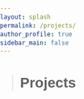 ```yaml
---
layout: splash
permalink: /projects/
author_profile: true
sidebar_main: false
---
```

> # Projects
<html lang="en">
<head>
    <meta charset="UTF-8">
    <meta name="viewport" content="width=device-width, initial-scale=1.0">
    <title>My Projects</title>
    <style>
        body {
            margin: 0;
            padding: 0;
            font-family: 'Arial', sans-serif;
        }
        .top-section header {
            background-color: #0E4A84;
            color: #fff;
            text-align: center;
            padding: 5px;
        }
        .bottom-section header {
            background-color: rgb(15, 15, 112);
            color: #fff;
            text-align: center;
            padding: 5px;
        }
        section {
            padding: 20px;
        }
        .project-container {
            display: flex;
            flex-wrap: wrap;
        }
        .project-card {
            width: 30%;
            margin-right: 10px;
            margin-bottom: 20px;
            border: 1px solid #ddd;
            border-radius: 5px;
            overflow: hidden;
            transition: transform 0.3s ease-in-out;
            cursor: pointer;
            text-decoration: none; /* 변경된 부분: 링크의 기본 양식 제거 */
            color: inherit; /* 변경된 부분: 기본 링크 색상 상속 */
            display: block; /* 변경된 부분: 링크를 블록 레벨로 설정 */
            text-align: center; /* 가운데 정렬 추가 */
        }
        .project-card:hover {
            transform: scale(1.05);
        }
        .project-card img {
            width: 100%;
            height: 200px;
            object-fit: cover;
        }
        .project-details {
            padding: 15px;
        }
        .project-title {
            font-size: 18px;
            font-weight: bold;
            margin-bottom: 10px;
        }
        .project-description {
            font-size: 14px;
            color: #555;
        }
        /* 갤러리 스타일 */
        .gallery-container {
            display: none;
            position: fixed;
            z-index: 2;
            left: 50%;
            top: 50%;
            transform: translate(-50%, -50%);
            max-width: 80%;
            max-height: 80%;
            overflow: hidden;
            background-color: #fff;
            box-shadow: 0px 0px 20px rgba(0, 0, 0, 0.5);
        }
        .gallery-content {
            width: 100%;
            height: 100%;
        }
        .gallery-image {
            width: 100%;
            height: auto;
            object-fit: contain;
        }
        .close {
            color: #000;
            position: absolute;
            top: 10px;
            right: 10px;
            font-size: 20px;
            cursor: pointer;
        }

        @media (max-width: 600px) {
            .project-card {
                width: 100%;
                margin-right: 0;
            }
        }
    </style>
</head>
<body>
    <div class="top-section">
        <header>
            <h1>Hanyang University</h1>
        </header>
    </div>
    <section>
        <div class="project-container">
            <a href="https://www.youtube.com/watch?v=OespY0dTNjA" class="project-card" onclick="openGallery('/assets/new_images/project3_original.jpg')">
                <img src="/assets/new_images/project3.jpg" alt="Project 3">
                <div class="project-details">
                    <div class="project-title">2023 Hanyang Academic Town</div>
                    <div class="project-description">실내 3D Map 생성을 통한 미래 편의 기술 확충<br><br>▶ YouTube link ◀</div>
                </div>
            </a>
             <a href="https://www.youtube.com/watch?v=2-kjNgfCKaI&t=18s" class="project-card" onclick="openGallery('/assets/new_images/project2_original.jpg')">
                <img src="/assets/new_images/project2.jpg" alt="Project 2">
                <div class="project-details">
                    <div class="project-title">ME Capstone Design Project 2</div>
                    <div class="project-description">Solar-powered Cigarette Butts Collection Robot Using Deep Learning, 2023<br><br>▶ YouTube link ◀</div>
                </div>
            </a>
            <div class="project-card" onclick="openGallery('/assets/new_images/project1_original.jpg')">
                <img src="/assets/new_images/project1.jpg" alt="Project 1">
                <div class="project-details">
                    <div class="project-title">ME Capstone Design Project 1</div>
                    <div class="project-description">Wearable Smart Key Using Gesture Recognition (car body), 2023 </div>
                </div>
            </div>
            <div class="project-card" onclick="openGallery('/assets/new_images/project0_original.jpg')">
                <img src="/assets/new_images/project0.jpg" alt="Project 1">
                <div class="project-details">
                    <div class="project-title">EE Capstone Design Project</div>
                    <div class="project-description">Wearable Smart Key Using Gesture Recognition (Controller), 2023 </div>
                </div>
            </div>
            <a href="https://www.youtube.com/watch?v=pfUYDsK3Zlc" class="project-card" onclick="openGallery('/assets/new_images/project00_original.jpg')">
                <img src="/assets/new_images/project00.jpg" alt="Project 2">
                <div class="project-details">
                    <div class="project-title">2022 Hanyang Academic Town</div>
                    <div class="project-description">ASAP system( Automatic Secondary Accident Prevention system), 2022<br><br>▶ YouTube link ◀</div>
                </div>
            </a>
        </div>
            <!-- 다른 프로젝트 카드들도 같은 방식으로 수정 -->
    </section>
    <div class="bottom-section">
        <header>
            <h1>Seoul National University</h1>
        </header>
    </div>
    <section>
        <div class="project-container">
            <div class="project-card" onclick="openGallery('/assets/new_images/project4_original.jpg')">
                <img src="/assets/new_images/project4.jpg" alt="Project 3">
                <div class="project-details">
                    <div class="project-title">2022 Winter vacation Intern</div>
                    <div class="project-description">Piezo based Stiffness Sensor, Hero Lab, 2022</div>
                </div>
            </div>
            <!-- 다른 프로젝트 카드들도 같은 방식으로 수정 -->
        </div>
    </section>
    <div class="gallery-container" id="galleryContainer" onclick="closeGallery()">
        <span class="close" onclick="closeGallery()">&times;</span>
        <div class="gallery-content">
            <img class="gallery-image" id="galleryImage" src="" alt="Gallery Image">
        </div>
    </div>
    <script>
        function openGallery(imageSrc) {
            var galleryContainer = document.getElementById("galleryContainer");
            var galleryImage = document.getElementById("galleryImage");
            galleryImage.src = imageSrc;
            galleryContainer.style.display = "flex";
        }

        function closeGallery() {
            var galleryContainer = document.getElementById("galleryContainer");
            galleryContainer.style.display = "none";
        }
    </script>
</body>
</html>
